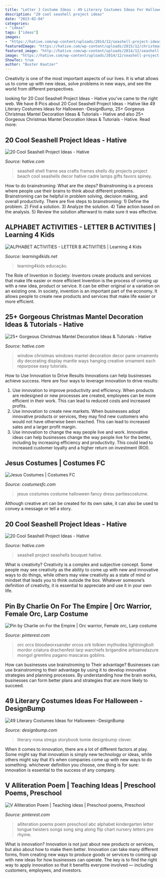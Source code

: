 ```yaml
---
title: "Letter J Costume Ideas : 49 Literary Costumes Ideas For Halloween -designbump"
description: "20 cool seashell project ideas"
date: "2023-02-04"
categories:
- "ideas"
tags: ["ideas"]
images:
- "https://hative.com/wp-content/uploads/2014/12/seashell-project-ideas/6-seashell-bouquet.jpg"
featuredImage: "https://hative.com/wp-content/uploads/2015/12/christmas-mantel-decorating-ideas/26-christmas-mantel-decorating-ideas.jpg"
featured_image: "http://hative.com/wp-content/uploads/2014/12/seashell-project-ideas/11-sea-shell-photo-frame.jpg"
image: "https://hative.com/wp-content/uploads/2014/12/seashell-project-ideas/6-seashell-bouquet.jpg"
ShowToc: true
author: "Buster Kautzer"
---
```



Creativity is one of the most important aspects of our lives. It is what allows us to come up with new ideas, solve problems in new ways, and see the world from different perspectives.

	

		
looking for 20 Cool Seashell Project Ideas - Hative you've came to the right web. We have 8 Pics about 20 Cool Seashell Project Ideas - Hative like 49 Literary Costumes Ideas for Halloween -DesignBump, 25+ Gorgeous Christmas Mantel Decoration Ideas &amp; Tutorials - Hative and also 25+ Gorgeous Christmas Mantel Decoration Ideas &amp; Tutorials - Hative. Read more:
		
    
## 20 Cool Seashell Project Ideas - Hative

<img loading=lazy src="http://hative.com/wp-content/uploads/2014/12/seashell-project-ideas/11-sea-shell-photo-frame.jpg" onerror="this.onerror=null;this.src='https://tse3.mm.bing.net/th?id=OIP.zg4oFNNHPHchdF10OVI2mQHaJ4&amp;pid=15.1';" alt="20 Cool Seashell Project Ideas - Hative">

_Source: hative.com_

>seashell shell frame sea crafts frames shells diy projects project beach cool seashells decor hative cadre lamps gifts favors spiney. 

	

How to do brainstroming: What are the steps?
Brainstroming is a process where people use their brains to think about different problems. Brainstroming can be helpful in problem solving, decision making, and overall productivity. There are five steps to brainstroming: 1) Define the problem. 2) Find a solution. 3) Analyze the solution. 4) Take action based on the analysis. 5) Review the solution afterward to make sure it was effective.

    
## ALPHABET ACTIVITIES - LETTER B ACTIVITIES | Learning 4 Kids

<img loading=lazy src="https://www.learning4kids.net/wp-content/uploads/2014/06/2Bb-is-for-Brown-Bear-with-Buttons.jpg" onerror="this.onerror=null;this.src='https://tse4.mm.bing.net/th?id=OIP.GCgEV0pn36F3YmkEMKgW0wAAAA&amp;pid=15.1';" alt="ALPHABET ACTIVITIES - LETTER B ACTIVITIES | Learning 4 Kids">

_Source: learning4kids.net_

>learning4kids educação. 

	

The Role of Invention in Society: Inventors create products and services that make life easier or more efficient
Invention is the process of coming up with a new idea, product or service. It can be either original or a variation on an existing one. In society, invention is an important part of the economy. It allows people to create new products and services that make life easier or more efficient.

    
## 25+ Gorgeous Christmas Mantel Decoration Ideas &amp; Tutorials - Hative

<img loading=lazy src="https://hative.com/wp-content/uploads/2015/12/christmas-mantel-decorating-ideas/26-christmas-mantel-decorating-ideas.jpg" onerror="this.onerror=null;this.src='https://tse4.mm.bing.net/th?id=OIP.EhGjOD9MwjVbPNn6PTbiJwHaLB&amp;pid=15.1';" alt="25+ Gorgeous Christmas Mantel Decoration Ideas &amp; Tutorials - Hative">

_Source: hative.com_

>window christmas windows mantel decoration decor pane ornaments diy decorating display mantle ways hanging creative ornament each repurpose easy tutorials. 

	

How to Use Innovation to Drive Results
Innovations can help businesses achieve success. Here are four ways to leverage innovation to drive results:
1. Use innovation to improve productivity and efficiency. When products are redesigned or new processes are created, employees can be more efficient in their work. This can lead to reduced costs and increased profits.
2. Use innovation to create new markets. When businesses adopt innovative products or services, they may find new customers who would not have otherwise been reached. This can lead to increased sales and a larger profit margin.
3. Use innovation to change the way people live and work. Innovative ideas can help businesses change the way people live for the better, including by increasing efficiency and productivity. This could lead to increased customer loyalty and a higher return on investment (ROI).

    
## Jesus Costumes | Costumes FC

<img loading=lazy src="http://www.costumesfc.com/wp-content/uploads/2014/12/Jesus-Costume-Ideas.jpg" onerror="this.onerror=null;this.src='https://tse1.mm.bing.net/th?id=OIP.Wj91ZU3T4JepkrQnMTHgbwHaJ4&amp;pid=15.1';" alt="Jesus Costumes | Costumes FC">

_Source: costumesfc.com_

>jesus costumes costume halloween fancy dress partiescostume. 

	

Although creative art can be created for its own sake, it can also be used to convey a message or tell a story.

    
## 20 Cool Seashell Project Ideas - Hative

<img loading=lazy src="https://hative.com/wp-content/uploads/2014/12/seashell-project-ideas/6-seashell-bouquet.jpg" onerror="this.onerror=null;this.src='https://tse1.mm.bing.net/th?id=OIP.rQKfwa0zJEr8wWqtYQ2rAgHaJ4&amp;pid=15.1';" alt="20 Cool Seashell Project Ideas - Hative">

_Source: hative.com_

>seashell project seashells bouquet hative. 

	

What is creativity?
Creativity is a complex and subjective concept. Some people may see creativity as the ability to come up with new and innovative ways to do things, while others may view creativity as a state of mind or mindset that leads you to think outside the box. Whatever someone’s definition of creativity, it is essential to appreciate and use it in your own life.

    
## Pin By Charlie On For The Empire | Orc Warrior, Female Orc, Larp Costume

<img loading=lazy src="https://i.pinimg.com/736x/cc/54/58/cc54589237b8b25af6f3d59010c6a1c9.jpg" onerror="this.onerror=null;this.src='https://tse4.mm.bing.net/th?id=OIP.vL4wIJIC6OK0CmM4UZ0SQQHaJ3&amp;pid=15.1';" alt="Pin by Charlie on For the Empire | Orc warrior, Female orc, Larp costume">

_Source: pinterest.com_

>orc orcs bloodworxsander orcos ork tolkien mythodea lightningbolt mordor criatura drachenfest larp warchiefs brigandine artisansdazure mongol gremlins pagano mascaras goblins. 

	

How can businesses use brainstroming to Their advantage?
Businesses can use brainstroming to their advantage by using it to develop innovative strategies and planning processes. By understanding how the brain works, businesses can form better plans and strategies that are more likely to succeed.

    
## 49 Literary Costumes Ideas For Halloween -DesignBump

<img loading=lazy src="https://cdn.designbump.com/wp-content/uploads/2015/09/enhanced-12075-1443026943-1.jpg" onerror="this.onerror=null;this.src='https://tse3.mm.bing.net/th?id=OIP.TC_knGyFRKSgRD6Bs50QxQHaKZ&amp;pid=15.1';" alt="49 Literary Costumes Ideas for Halloween -DesignBump">

_Source: designbump.com_

>literary nona strega storybook tomie designbump clever. 

	

When it comes to innovation, there are a lot of different factors at play. Some might say that innovation is simply new technology or ideas, while others might say that it’s when companies come up with new ways to do something. whichever definition you choose, one thing is for sure: innovation is essential to the success of any company.

    
## V Alliteration Poem | Teaching Ideas | Preschool Poems, Preschool

<img loading=lazy src="https://i.pinimg.com/736x/10/2b/d4/102bd4412f0e08fdc7a5553239a36c19--alliteration-poems.jpg?b=t" onerror="this.onerror=null;this.src='https://tse4.mm.bing.net/th?id=OIP.y6aCUfswKTdZpgoztGOr1gAAAA&amp;pid=15.1';" alt="V Alliteration Poem | Teaching ideas | Preschool poems, Preschool">

_Source: pinterest.com_

>alliteration poems poem preschool abc alphabet kindergarten letter tongue twisters songs song sing along flip chart nursery letters pre rhyme. 

	

What is innovation?
Innovation is not just about new products or services, but also about how to make them better. Innovation can take many different forms, from creating new ways to produce goods or services to coming up with new ideas for how businesses can operate. The key is to find the right way to apply innovation so that it benefits everyone involved ― including customers, employees, and investors.

